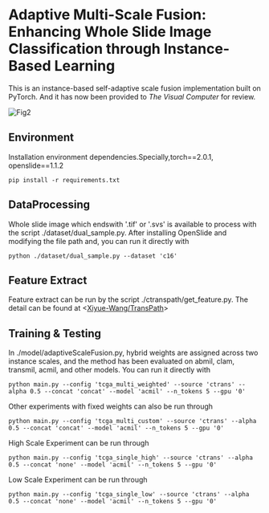 # Adaptive Multi-Scale Fusion: Enhancing Whole Slide Image Classification through Instance-Based Learning

This is an instance-based self-adaptive scale fusion implementation built on PyTorch. And it has now been provided to *The Visual Computer* for review.


![Fig2](https://github.com/user-attachments/assets/7bd3c718-7b3d-483e-a462-49e151307801)

## Environment
Installation environment dependencies.Specially,torch==2.0.1, openslide==1.1.2

`pip install -r requirements.txt`

## DataProcessing

Whole slide image which endswith '.tif' or '.svs' is available to process with the script ./dataset/dual_sample.py. After installing OpenSlide and modifying the file path and, you can run it directly with

`python ./dataset/dual_sample.py --dataset 'c16'`



## Feature Extract

Feature extract can be run by the script ./ctranspath/get_feature.py. The detail can be found at <[Xiyue-Wang/TransPath](https://github.com/Xiyue-Wang/TransPath)>



## Training & Testing

In ./model/adaptiveScaleFusion.py, hybrid weights are assigned across two instance scales, and the method has been evaluated on abmil, clam, transmil, acmil, and other models. You can run it directly with

```
python main.py --config 'tcga_multi_weighted' --source 'ctrans' --alpha 0.5 --concat 'concat' --model 'acmil' --n_tokens 5 --gpu '0'
```

Other experiments with fixed weights can also be run through

`python main.py --config 'tcga_multi_custom' --source 'ctrans' --alpha 0.5 --concat 'concat' --model 'acmil' --n_tokens 5 --gpu '0'`

High Scale Experiment can be run through

`python main.py --config 'tcga_single_high' --source 'ctrans' --alpha 0.5 --concat 'none' --model 'acmil' --n_tokens 5 --gpu '0'`

Low Scale Experiment can be run through


`python main.py --config 'tcga_single_low' --source 'ctrans' --alpha 0.5 --concat 'none' --model 'acmil' --n_tokens 5 --gpu '0'`




